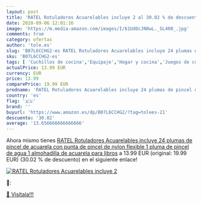 ```yaml
---
layout: post
title: 'RATEL Rotuladores Acuarelables incluye 2 al 30.02 % de descuento'
date: 2020-09-06 12:01:16
image: 'https://m.media-amazon.com/images/I/61UdOcJN8wL._SL400_.jpg'
comments: true
category: ofertas
author: 'tole.es'
slug: 'B07L6CCHG2-es RATEL Rotuladores Acuarelables incluye 24 plumas de pincel...'
sku: 'B07L6CCHG2-es'
tags: [ 'Cuchillos de cocina','Equipaje','Hogar y cocina','Juegos de cuchillos de cocina','Mochilas','Mochilas tipo casual','Utensilios de cocina','rotuladores', ]
actualPrice: 13.99 EUR
currency: EUR
price: 13.99
comparePrice: 19.99 EUR
prodname: 'RATEL Rotuladores Acuarelables incluye 24 plumas de pincel de acuarela con punta de pincel de nylon flexible  1 pluma de pincel de agua  1 almohadilla de acuarela para libros'
country: 'es'
flag: '🇪🇸'
brand: ''
buyurl: 'https://www.amazon.es/dp/B07L6CCHG2/?tag=tolees-21'
descuento: '30.02'
average: '13.656666666666666'
---
```


Ahora mismo tienes [RATEL Rotuladores Acuarelables incluye 24 plumas de pincel de acuarela con punta de pincel de nylon flexible  1 pluma de pincel de agua  1 almohadilla de acuarela para libros](https://www.amazon.es/dp/B07L6CCHG2/?tag=tolees-21) a 13.99 EUR (original: 19.99 EUR) (30.02 %  de descuento) en el siguiente enlace!

[![RATEL Rotuladores Acuarelables incluye 2](https://m.media-amazon.com/images/I/61UdOcJN8wL._SL400_.jpg)](https://www.amazon.es/dp/B07L6CCHG2/?tag=tolees-21)

🔎:


[🛒 Visítala!!!](https://www.amazon.es/dp/B07L6CCHG2/?tag=tolees-21)
